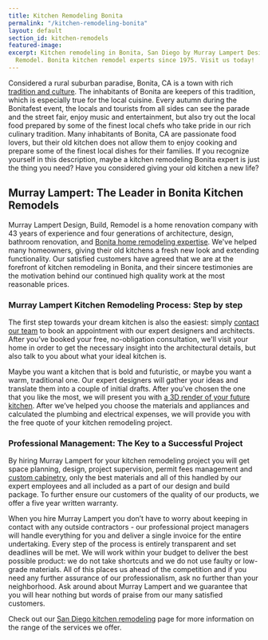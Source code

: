 ```yaml
---
title: Kitchen Remodeling Bonita
permalink: "/kitchen-remodeling-bonita"
layout: default
section_id: kitchen-remodels
featured-image:
excerpt: Kitchen remodeling in Bonita, San Diego by Murray Lampert Design, Build,
  Remodel. Bonita kitchen remodel experts since 1975. Visit us today!
---
```


Considered a rural suburban paradise, Bonita, CA is a town with rich [tradition and culture](https://en.wikipedia.org/wiki/Culture_of_San_Diego). The inhabitants of Bonita are keepers of this tradition, which is especially true for the local cuisine. Every autumn during the Bonitafest event, the locals and tourists from all sides can see the parade and the street fair, enjoy music and entertainment, but also try out the local food prepared by some of the finest local chefs who take pride in our rich culinary tradition. Many inhabitants of Bonita, CA are passionate food lovers, but their old kitchen does not allow them to enjoy cooking and prepare some of the finest local dishes for their families. If you recognize yourself in this description, maybe a kitchen remodeling Bonita expert is just the thing you need? Have you considered giving your old kitchen a new life?

## Murray Lampert: The Leader in Bonita Kitchen Remodels

Murray Lampert Design, Build, Remodel is a home renovation company with 43 years of experience and four generations of architecture, design, bathroom renovation, and [Bonita home remodeling expertise](/service-locations/bonita-design-build-and-remodel-services/). We've helped many homeowners, giving their old kitchens a fresh new look and extending functionality. Our satisfied customers have agreed that we are at the forefront of kitchen remodeling in Bonita, and their sincere testimonies are the motivation behind our continued high quality work at the most reasonable prices.

### Murray Lampert Kitchen Remodeling Process: Step by step

The first step towards your dream kitchen is also the easiest: simply [contact our team](#quick-contact) to book an appointment with our expert designers and architects. After you’ve booked your free, no-obligation consultation, we'll visit your home in order to get the necessary insight into the architectural details, but also talk to you about what your ideal kitchen is.

Maybe you want a kitchen that is bold and futuristic, or maybe you want a warm, traditional one. Our expert designers will gather your ideas and translate them into a couple of initial drafts. After you’ve chosen the one that you like the most, we will present you with [a 3D render of your future kitchen](/3d-architectural-rendering-services). After we’ve helped you choose the materials and appliances and calculated the plumbing and electrical expenses, we will provide you with the free quote of your kitchen remodeling project.

### Professional Management: The Key to a Successful Project

By hiring Murray Lampert for your kitchen remodeling project you will get space planning, design, project supervision, permit fees management and [custom cabinetry](/san-diego-custom-cabinet-construction-services), only the best materials and all of this handled by our expert employees and all included as a part of our design and build package. To further ensure our customers of the quality of our products, we offer a five year written warranty.

When you hire Murray Lampert you don’t have to worry about keeping in contact with any outside contractors - our professional project managers will handle everything for you and deliver a single invoice for the entire undertaking. Every step of the process is entirely transparent and set deadlines will be met. We will work within your budget to deliver the best possible product: we do not take shortcuts and we do not use faulty or low-grade materials. All of this places us ahead of the competition and if you need any further assurance of our professionalism, ask no further than your neighborhood. Ask around about Murray Lampert and we guarantee that you will hear nothing but words of praise from our many satisfied customers.

Check out our [San Diego kitchen remodeling](/san-diego-kitchen-remodeling-services) page for more information on the range of the services we offer.
